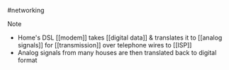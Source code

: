 #networking 
> [!note]
> - Home's DSL [[modem]] takes [[digital data]] & translates it to [[analog signals]] for [[transmission]] over telephone wires to [[ISP]]
> - Analog signals from many houses are then translated back to digital format